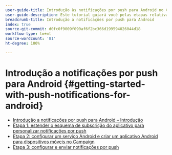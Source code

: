```yaml
---
user-guide-title: Introdução às notificações por push para Android no Campaign Classic
user-guide-description: Este tutorial guiará você pelas etapas relativas ao envio de notificações por push do Adobe Campaign para um aplicativo Android.
breadcrumb-title: Introdução a notificações por push para Android
index: true
source-git-commit: d0fc0f9009f090af6f2bc366d199594026044d18
workflow-type: tm+mt
source-wordcount: '81'
ht-degree: 100%

---
```



# Introdução a notificações por push para Android {#getting-started-with-push-notifications-for-android}

+ [Introdução a notificações por push para Android – Introdução](/help/tutorial-getting-started-with-push-notifications-for-android/introduction.md)
+ [Etapa 1: estender o esquema de subscrição do aplicativo para personalizar notificações por push ](/help/tutorial-getting-started-with-push-notifications-for-android/extending-the-app-subscription-schema.md)
+ [Etapa 2: configurar um serviço Android e criar um aplicativo Android para dispositivos móveis no Campaign](/help/tutorial-getting-started-with-push-notifications-for-android/configuring-an-android-service-in-campaign.md)
+ [Etapa 3: configurar e enviar notificações por push](/help/tutorial-getting-started-with-push-notifications-for-android/configuring-and-sending-push-notifications.md)
